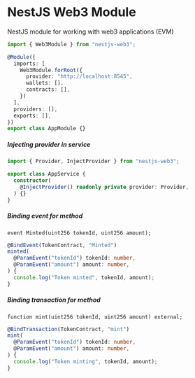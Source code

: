 # NestJS Web3 Module
NestJS module for working with web3 applications (EVM)

```ts
import { Web3Module } from "nestjs-web3";

@Module({
  imports: [
    Web3Module.forRoot({
      provider: "http://localhost:8545",
      wallets: [],
      contracts: [],
    })
  ],
  providers: [],
  exports: [],
})
export class AppModule {}
```

##### Injecting provider in service

```ts
import { Provider, InjectProvider } from "nestjs-web3";

export class AppService {
  constructor(
    @InjectProvider() readonly private provider: Provider,
  ) {}
}
```

##### Binding event for method

```solidity
event Minted(uint256 tokenId, uint256 amount);
```

```ts
@BindEvent(TokenContract, "Minted")
minted(
  @ParamEvent("tokenId") tokenId: number,
  @ParamEvent("amount") amount: number,
) {
  console.log("Token minted", tokenId, amount);
}
```

##### Binding transaction for method

```solidity
function mint(uint256 tokenId, uint256 amount) external;
```

```ts
@BindTransaction(TokenContract, "mint")
mint(
  @ParamEvent("tokenId") tokenId: number,
  @ParamEvent("amount") amount: number,
) {
  console.log("Token minting", tokenId, amount);
}
```

